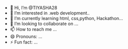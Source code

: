 - 👋 Hi, I’m @TIYASHA28
- 👀 I’m interested in .web development..
- 🌱 I’m currently learning html, css,python, Hackathon...
- 💞️ I’m looking to collaborate on ...
- 📫 How to reach me ...
- 😄 Pronouns: ...
- ⚡ Fun fact: ...

<!---
TIYASHA28/TIYASHA28 is a ✨ special ✨ repository because its `README.md` (this file) appears on your GitHub profile.
You can click the Preview link to take a look at your changes.
--->
